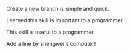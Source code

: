 Create a new branch is simple and quick.

Learned this skill is important to a programmer.

This skill is useful to a programmer.

Add a line by shengwei's computer!